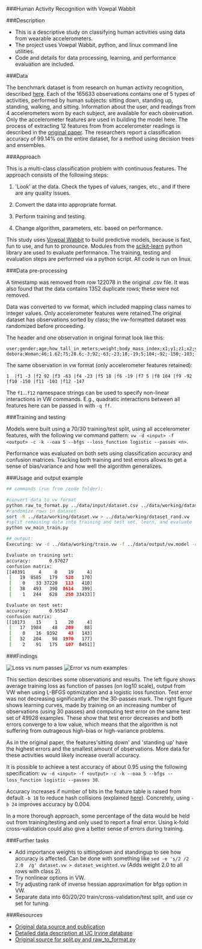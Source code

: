 ###Human Activity Recognition with Vowpal Wabbit


###Description

* This is a descriptive study on classifying human activities using data from wearable accelerometers.
* The project uses Vowpal Wabbit, python, and linux command line utilities.
* Code and details for data processing, learning, and performance evaluation are included.


###Data

The benchmark dataset is from research on human activity recognition, described [here](http://groupware.les.inf.puc-rio.br/har). Each of the 165633 observations contains one of 5 types of activities, performed by human subjects: sitting down, standing up, standing, walking, and sitting. Information about the user, and readings from 4 accelerometers worn by each subject, are available for each observation. Only the accelerometer features are used in building the model here. The process of extracting 12 features from from accelerometer readings is described in the [original paper](http://groupware.les.inf.puc-rio.br/work.jsf?p1=11201). The researchers report a classification accuracy of 99.14% on the entire dataset, for a method using decision trees and ensembles.


###Approach

This is a multi-class classification problem with continuous features. The approach consists of the following steps:

1. 'Look' at the data. Check the types of values, ranges, etc., and if there are any quality issues.

2. Convert the data into appropriate format.

3. Perform training and testing.

4. Change algorithm, parameters, etc. based on performance.


This study uses [Vowpal Wabbit](https://github.com/JohnLangford/vowpal_wabbit) to build predictive models, because is fast, fun to use, and fun to pronounce. Modules from the [scikit-learn](http://scikit-learn.org/stable/) python library are used to evaluate performance. The training, testing and evaluation steps are performed via a python script. All code is run on linux. 


###Data pre-processing

A timestamp was removed from row 122078 in the original .csv file. It was also found that the data contains 1352 duplicate rows; these were not removed.

Data was converted to vw format, which included mapping class names to integer values. Only accelerometer features were retained.The original dataset has observations sorted by class; the vw-formatted dataset was randomized before proceeding.

The header and one observation in original format look like this:
```
user;gender;age;how_tall_in_meters;weight;body_mass_index;x1;y1;z1;x2;y2;z2;x3;y3;z3;x4;y4;z4;class
debora;Woman;46;1.62;75;28.6;-3;92;-63;-23;18;-19;5;104;-92;-150;-103;-147;sitting
```
The same observation in vw format (only accelerometer features retained):
```
1  |f1 -3 |f2 92 |f3 -63 |f4 -23 |f5 18 |f6 -19 |f7 5 |f8 104 |f9 -92 |f10 -150 |f11 -103 |f12 -147
```

The `f1`...`f12` namespace strings can be used to specify non-linear interactions in VW commands. E.g., quadratic interactions between all features here can be passed in with `-q ff`.


###Training and testing

Models were built using a 70/30 training/test split, using all accelerometer features, with the following vw command pattern: 
`vw -d <input> -f <output> -c -k --oaa 5 --bfgs --loss_function logistic --passes <n>`.

Performance was evaluated on both sets using classification accuracy and confusion matrices. Tracking both training and test errors allows to get a sense of bias/variance and how well the algorithm generalizes.


###Usage and output example

```bash
## commands (run from /code folder):

#convert data to vw format
python raw_to_format.py ../data/input/dataset.csv ../data/working/dataset.vw 
#randomize rows in dataset
sort -R ../data/working/dataset.vw > ../data/working/dataset_rand.vw
#split remaining data into training and test set, learn, and evaluate
python vw_main_train.py 

## output:
Executing: vw -d ../data/working/train.vw -f ../data/output/vw.model -c -k --oaa 5 --bfgs --loss_function logistic --passes 30 --quiet

Evaluate on training set:
accuracy:       0.97027
confusion matrix:
[[40391     4     0    19     4]
 [   19  8585   179   528   170]
 [    0    33 37220   113   410]
 [   38   493   390  8614   399]
 [    1   244   628   258 33433]]

Evaluate on test set:
accuracy:       0.95547
confusion matrix:
[[10173    15     1    20     4]
 [   17  1984    48   209    88]
 [    0    16  9392    43   143]
 [   32   204    98  1970   177]
 [    2    91   175   107  8451]]

```


###Findings

![Loss vs num passes](https://bitbucket.org/dbolotov/human_activity_recognition_with_vw/raw/master/images/loss_vs_num_passes.jpg "Loss vs num passes")  ![Error vs num examples](https://bitbucket.org/dbolotov/human_activity_recognition_with_vw/raw/master/images/error_vs_num_examples.jpg "Accuracy vs num examples")


This section describes some observations and results. The left figure shows average training loss as function of passes (on log10 scale), output from VW when using L-BFGS optimization and a logistic loss function. Test error was not decreasing significantly after the 30-passes mark. The right figure shows learning curves, made by training on an increasing number of observations (using 30 passes) and computing test error on the same test set of 49928 examples. These show that test error decreases and both errors converge to a low value, which means that the algorithm is not suffering from outrageous high-bias or high-variance problems.

As in the original paper, the features'sitting down' and 'standing up' have the highest errors and the smallest amount of observations. More data for these activities would likely increase overall accuracy. 

It is possible to achieve a test accuracy of about 0.95 using the following specification: 
`vw -d <input> -f <output> -c -k --oaa 5 --bfgs --loss_function logistic --passes 30`. 

Accuracy increases if number of bits in the feature table is raised from default `-b 18` to reduce hash collisions (explained [here](https://github.com/JohnLangford/vowpal_wabbit/wiki/Weight-vector)). Concretely, using `-b 24` improves accuracy by 0.004.

In a more thorough approach, some percentage of the data would be held out from training/testing and only used to report a final error. Using k-fold cross-validation could also give a better sense of errors during training.


###Further tasks
 
- Add importance weights to sittingdown and standingup to see how accuracy is affected. Can be done with something like `sed -e 's/2 /2 2.0  /g' dataset.vw > dataset_weighted.vw` (Adds weight 2.0 to all rows with class 2).
- Try nonlinear options in VW.
- Try adjusting rank of inverse hessian approximation for bfgs option in VW.
- Separate data into 60/20/20 train/cross-validation/test split, and use cv set for tuning.


###Resources

- [Original data source and publication](http://groupware.les.inf.puc-rio.br/har)
- [Detailed data description at UC Irvine database](http://archive.ics.uci.edu/ml/datasets/Wearable+Computing%3A+Classification+of+Body+Postures+and+Movements+%28PUC-Rio%29)
- [Original source for split.py and raw_to_format.py](https://github.com/zygmuntz/phraug)